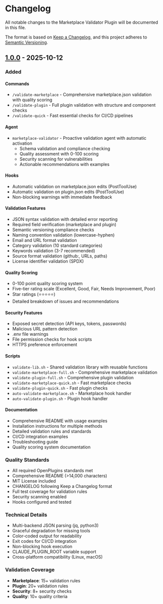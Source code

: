 # Changelog

All notable changes to the Marketplace Validator Plugin will be documented in this file.

The format is based on [Keep a Changelog](https://keepachangelog.com/en/1.0.0/),
and this project adheres to [Semantic Versioning](https://semver.org/spec/v2.0.0.html).

## [1.0.0] - 2025-10-12

### Added

#### Commands
- `/validate-marketplace` - Comprehensive marketplace.json validation with quality scoring
- `/validate-plugin` - Full plugin validation with structure and component checks
- `/validate-quick` - Fast essential checks for CI/CD pipelines

#### Agent
- `marketplace-validator` - Proactive validation agent with automatic activation
  - Schema validation and compliance checking
  - Quality assessment with 0-100 scoring
  - Security scanning for vulnerabilities
  - Actionable recommendations with examples

#### Hooks
- Automatic validation on marketplace.json edits (PostToolUse)
- Automatic validation on plugin.json edits (PostToolUse)
- Non-blocking warnings with immediate feedback

#### Validation Features
- JSON syntax validation with detailed error reporting
- Required field verification (marketplace and plugin)
- Semantic versioning compliance checks
- Naming convention validation (lowercase-hyphen)
- Email and URL format validation
- Category validation (10 standard categories)
- Keywords validation (3-7 recommended)
- Source format validation (github:, URLs, paths)
- License identifier validation (SPDX)

#### Quality Scoring
- 0-100 point quality scoring system
- Five-tier rating scale (Excellent, Good, Fair, Needs Improvement, Poor)
- Star ratings (⭐⭐⭐⭐⭐)
- Detailed breakdown of issues and recommendations

#### Security Features
- Exposed secret detection (API keys, tokens, passwords)
- Malicious URL pattern detection
- .env file warnings
- File permission checks for hook scripts
- HTTPS preference enforcement

#### Scripts
- `validate-lib.sh` - Shared validation library with reusable functions
- `validate-marketplace-full.sh` - Comprehensive marketplace validation
- `validate-plugin-full.sh` - Comprehensive plugin validation
- `validate-marketplace-quick.sh` - Fast marketplace checks
- `validate-plugin-quick.sh` - Fast plugin checks
- `auto-validate-marketplace.sh` - Marketplace hook handler
- `auto-validate-plugin.sh` - Plugin hook handler

#### Documentation
- Comprehensive README with usage examples
- Installation instructions for multiple methods
- Detailed validation rules and standards
- CI/CD integration examples
- Troubleshooting guide
- Quality scoring system documentation

### Quality Standards
- All required OpenPlugins standards met
- Comprehensive README (>14,000 characters)
- MIT License included
- CHANGELOG following Keep a Changelog format
- Full test coverage for validation rules
- Security scanning enabled
- Hooks configured and tested

### Technical Details
- Multi-backend JSON parsing (jq, python3)
- Graceful degradation for missing tools
- Color-coded output for readability
- Exit codes for CI/CD integration
- Non-blocking hook execution
- CLAUDE_PLUGIN_ROOT variable support
- Cross-platform compatibility (Linux, macOS)

### Validation Coverage
- **Marketplace**: 15+ validation rules
- **Plugin**: 20+ validation rules
- **Security**: 8+ security checks
- **Quality**: 10+ quality criteria

[1.0.0]: https://github.com/dhofheinz/open-plugins/releases/tag/marketplace-validator-plugin-v1.0.0
